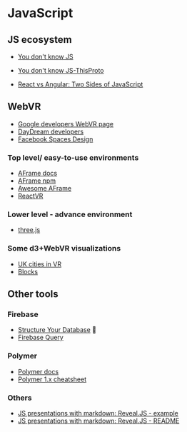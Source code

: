 # JavaScript

## JS ecosystem

* [You don't know JS](https://github.com/getify/You-Dont-Know-JS "You don't know JS - online books") 
* [You don't know JS-ThisProto](https://github.com/getify/You-Dont-Know-JS/blob/master/this%20%26%20object%20prototypes/ch1.md "this & Object Prototypes")

* [React vs Angular: Two Sides of JavaScript](https://blog.prototypr.io/react-vs-angular-two-sides-of-javascript-b850de22b413)

## WebVR

* [Google developers WebVR page](https://developers.google.com/web/fundamentals/vr/)
* [DayDream developers](https://vr.google.com/daydream/developers/)
* [Facebook Spaces Design](https://medium.com/@christauziet/designing-facebook-spaces-part-1-embarking-on-a-new-vr-journey-a70688da91e1)

### Top level/ easy-to-use environments

* [AFrame docs](https://aframe.io/docs/0.5.0/introduction/)
* [AFrame npm](https://www.npmjs.com/package/aframe)
* [Awesome AFrame](https://github.com/aframevr/awesome-aframe "A collection of awesome resources for the A-Frame WebVR framework.")
* [ReactVR](https://facebook.github.io/react-vr/)

### Lower level - advance environment

* [three.js](https://threejs.org/docs/index.html#manual/introduction/Creating-a-scene)

### Some d3+WebVR visualizations

* [UK cities in VR](http://almossawi.com/aframe-d3-visualization/)
* [Blocks](http://blockbuilder.org/search#text=aframe)

## Other tools

### Firebase

* [Structure Your Database](https://firebase.google.com/docs/database/web/structure-data) :notebook:
* [Firebase Query](https://firebase.google.com/docs/reference/js/firebase.database.Query)

### Polymer

* [Polymer docs]()
* [Polymer 1.x cheatsheet](https://meowni.ca/posts/polymer-cheatsheet/)

### Others

* [JS presentations with markdown: Reveal.JS - example](http://lab.hakim.se/reveal-js/#/ "RevealJS")
* [JS presentations with markdown: Reveal.JS - README](https://github.com/hakimel/reveal.js "RevealJS README")
